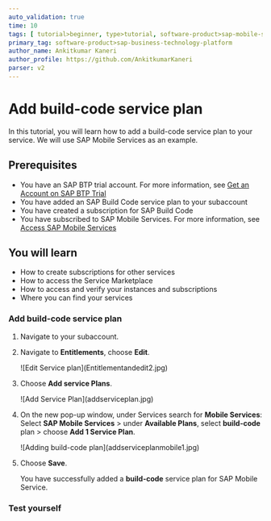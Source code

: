 ```yaml
---
auto_validation: true
time: 10
tags: [ tutorial>beginner, type>tutorial, software-product>sap-mobile-services, software-product>sap-business-technology-platform, software-product-function>sap-btp-cockpit, software-product>sap-mobile-services, software-product>sap-build-code ]
primary_tag: software-product>sap-business-technology-platform
author_name: Ankitkumar Kaneri
author_profile: https://github.com/AnkitkumarKaneri
parser: v2
---
```


# Add build-code service plan
<!-- description --> In this tutorial, you will learn how to add a build-code service plan to your service. We will use SAP Mobile Services as an example.

## Prerequisites
 - You have an SAP BTP trial account. For more information, see [Get an Account on SAP BTP Trial](hcp-create-trial-account)
 - You have added an SAP Build Code service plan to your subaccount
 - You have created a subscription for SAP Build Code
 - You have subscribed to SAP Mobile Services. For more information, see [Access SAP Mobile Services](fiori-ios-hcpms-setup.html)

## You will learn
 - How to create subscriptions for other services
 - How to access the Service Marketplace
 - How to access and verify your instances and subscriptions
 - Where you can find your services

### Add build-code service plan

 1. Navigate to your subaccount.
   
 2. Navigate to **Entitlements**, choose **Edit**.

    <!-- border --> ![Edit Service plan](Entitlementandedit2.jpg)

 3. Choose **Add service Plans**.
 
    <!-- border --> ![Add Service Plan](addserviceplan.jpg)
 
 4. On the new pop-up window, under Services search for **Mobile Services**: Select **SAP Mobile Services** > under **Available Plans**, select **build-code** plan > choose **Add 1 Service Plan**.
 
     <!-- border --> ![Adding build-code plan](addserviceplanmobile1.jpg)

 5. Choose **Save**.
   
    You have successfully added a **build-code** service plan for SAP Mobile Service.

### Test yourself